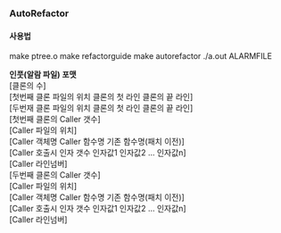 ### AutoRefactor  
  
#### 사용법
  
make ptree.o
make refactorguide
make autorefactor
./a.out ALARMFILE  

**인풋(알람 파일) 포맷**  
[클론의 수]  
[첫번째 클론 파일의 위치  클론의 첫 라인  클론의 끝 라인]  
[두번재 클론 파일의 위치  클론의 첫 라인  클론의 끝 라인]  
[첫번째 클론의 Caller 갯수]  
[Caller 파일의 위치]  
[Caller 객체명  Caller 함수명  기존 함수명(패치 이전)]  
[Caller 호출시 인자 갯수  인자값1  인자값2  ...  인자값n]  
[Caller 라인넘버]  
[두번째 클론의 Caller 갯수]  
[Caller 파일의 위치]  
[Caller 객체명  Caller 함수명  기존 함수명(패치 이전)]  
[Caller 호출시 인자 갯수  인자값1  인자값2  ...  인자값n]  
[Caller 라인넘버]  
  
